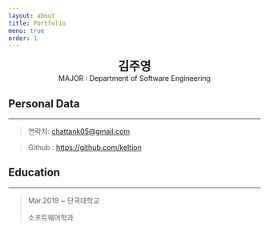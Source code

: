 ```yaml
---
layout: about
title: Portfolio
menu: true
order: 1
---
```

<center>
<span style=
"font-size:170%;
font-weight:bold">
김주영
</span>
</center>

<center>MAJOR : Department of Software Engineering</center>

## Personal Data
--- 

> 연락처: chattank05@gmail.com

> Github : <a href="https://github.com/keltion">https://github.com/keltion</a>


## Education
---
> Mar.2019 ~ 단국대학교
>
> 소프트웨어학과


